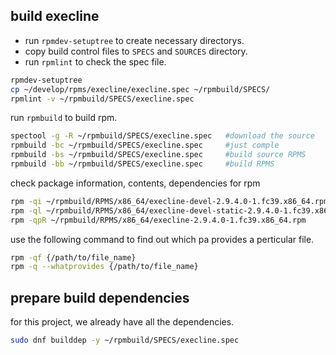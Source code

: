 
## build execline

- run `rpmdev-setuptree` to create necessary directorys.
- copy build control files to `SPECS` and `SOURCES` directory.
- run `rpmlint` to check the spec file.

```sh
rpmdev-setuptree
cp ~/develop/rpms/execline/execline.spec ~/rpmbuild/SPECS/
rpmlint -v ~/rpmbuild/SPECS/execline.spec
```
run `rpmbuild` to build rpm.
```sh
spectool -g -R ~/rpmbuild/SPECS/execline.spec   #download the source
rpmbuild -bc ~/rpmbuild/SPECS/execline.spec     #just comple
rpmbuild -bs ~/rpmbuild/SPECS/execline.spec     #build source RPMS
rpmbuild -bb ~/rpmbuild/SPECS/execline.spec     #build RPMS
```
check package information, contents, dependencies for rpm
```sh
rpm -qi ~/rpmbuild/RPMS/x86_64/execline-devel-2.9.4.0-1.fc39.x86_64.rpm
rpm -ql ~/rpmbuild/RPMS/x86_64/execline-devel-static-2.9.4.0-1.fc39.x86_64.rpm
rpm -qpR ~/rpmbuild/RPMS/x86_64/execline-2.9.4.0-1.fc39.x86_64.rpm
```

use the following command to find out which pa provides a perticular file.
```sh
rpm -qf {/path/to/file_name}
rpm -q --whatprovides {/path/to/file_name}
```
## prepare build dependencies
for this project, we already have all the dependencies.

```sh
sudo dnf builddep -y ~/rpmbuild/SPECS/execline.spec
```
